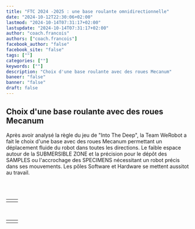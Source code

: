 ```yaml
---
title: "FTC 2024 -2025 : une base roulante omnidirectionnelle"
date: "2024-10-12T22:30:06+02:00"
lastmod: "2024-10-14T07:31:17+02:00"
lastupdate: "2024-10-14T07:31:17+02:00"
author: "coach.francois"
authors: ["coach.francois"]
facebook_author: "false"
facebook_site: "false"
tags: [""]
categories: [""]
keywords: [""]
description: "Choix d'une base roulante avec des roues Mecanum"
baneer: "false"
banner: "false"
draft: false
---
```

## Choix d'une base roulante avec des roues Mecanum

Après avoir analysé la règle du jeu de "Into The Deep", la Team WeRobot a fait le choix d'une base avec des roues Mecanum permettant un déplacement fluide du robot dans toutes les directions. Le faible espace autour de la SUBMERSIBLE ZONE et la précision pour le dépôt des SAMPLES ou l'accrochage des SPECIMENS nécessitant un robot précis dans ses mouvements. Les pôles Software et Hardware se mettent aussitot au travail.

<br><br>
<center>
<div style="width: 100%; max-width: 700px;">
    <table>
        <tr>
            <td><img src="https://werobot.fr/posts/macanum 01.jpg" alt=""></td>
            <td><img src="https://werobot.fr/posts/macanum 00.jpg" alt=""></td>
	</tr>
    </table>
</div>
</center>
<br>

<center>
<div style="width: 100%; max-width: 900px;">
    <table>
        <tr>
            <td><img src="https://werobot.fr/posts/macanum1.jpg" alt=""></td>
            <td><img src="https://werobot.fr/posts/macanum2.jpg" alt=""></td>
	</tr>
    </table>
</div>
</center>
<br><br>
















